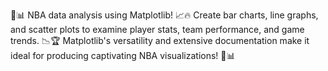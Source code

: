 🏀📊 NBA data analysis using Matplotlib! 📈🔥 Create bar charts, line graphs, and scatter plots to examine player stats, team performance, and game trends. 📉🏆 Matplotlib's versatility and extensive documentation make it ideal for producing captivating NBA visualizations! 🌟📊
